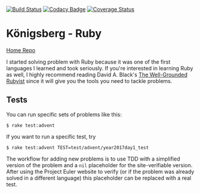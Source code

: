 [![Build Status](https://travis-ci.com/bergren2/konigsberg-ruby.svg?branch=master)](https://travis-ci.com/bergren2/konigsberg-ruby)
[![Codacy Badge](https://api.codacy.com/project/badge/Grade/a8961f8c4c224c90bf8aaa837a7694e0)](https://www.codacy.com/app/basstheorychaos/konigsberg-ruby?utm_source=github.com&amp;utm_medium=referral&amp;utm_content=bergren2/konigsberg-ruby&amp;utm_campaign=Badge_Grade)
[![Coverage Status](https://coveralls.io/repos/github/bergren2/konigsberg-ruby/badge.svg?branch=master)](https://coveralls.io/github/bergren2/konigsberg-ruby?branch=master)

# Königsberg - Ruby

[Home Repo](https://github.com/bergren2/konigsberg)

I started solving problem with Ruby because it was one of the first languages I
learned and took seriously. If you're interested in learning Ruby as well, I
highly recommend reading David A. Black's [The Well-Grounded
Rubyist](http://www.manning.com/black3/) since it will give you the tools you
need to tackle problems.

## Tests

You can run specific sets of problems like this:

    $ rake test:advent

If you want to run a specific test, try

    $ rake test:advent TEST=test/advent/year2017day1_test

The workflow for adding new problems is to use TDD with a simplified version of
the problem and a `nil` placeholder for the site-verifiable version. After using
the Project Euler website to verify (or if the problem was already solved in a
different language) this placeholder can be replaced with a real test.
